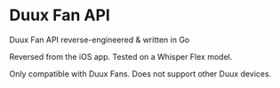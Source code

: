 # Duux Fan API
Duux Fan API reverse-engineered & written in Go

Reversed from the iOS app. Tested on a Whisper Flex model.

Only compatible with Duux Fans. Does not support other Duux devices.